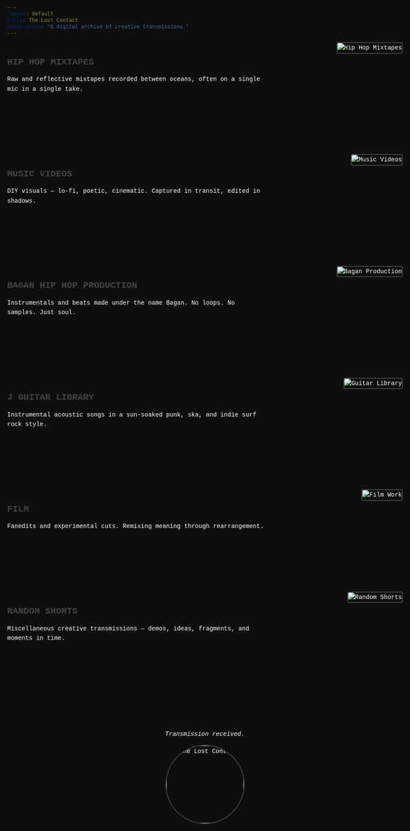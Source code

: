 ```yaml
---
layout: default
title: The Lost Contact
description: "A digital archive of creative transmissions."
---
```


<style>
body {
  background-color: #0e0e0e;  /* dark spacey background */
  color: #ffffff;             /* white text for descriptions */
  font-family: 'Courier New', Courier, monospace;
  line-height: 1.6;
  padding: 20px;
  max-width: 960px;
  margin: 0 auto;
}
.section {
  display: flex;
  flex-direction: row;
  align-items: flex-start;
  justify-content: space-between;
  margin-bottom: 140px;
  gap: 40px;
}
.section img {
  max-width: 320px;
  height: auto;
  border: 2px solid #444;
  border-radius: 4px;
}
.section .text {
  flex: 1;
  max-width: 600px;
}
.section h2 {
  font-size: 1.5em;
  color: #444444; /* cold grey for category titles */
  margin-bottom: 12px;
  font-weight: 600;
}
.section h2 a {
  color: #444444;
  text-decoration: none;
}
.section h2 a:hover {
  text-decoration: underline;
}
.section p {
  margin: 0;
  color: #ffffff; /* bright white for descriptions */
}
footer {
  margin-top: 200px;
  text-align: center;
}
footer img {
  width: 180px;
  border-radius: 50%;
  border: 2px solid #444;
}
</style>

<div class="section">
  <div class="text">
    <h2><a href="URL1">HIP HOP MIXTAPES</a></h2>
    <p>Raw and reflective mixtapes recorded between oceans, often on a single mic in a single take.</p>
  </div>
  <img src="link-to-mixtape-image.jpg" alt="Hip Hop Mixtapes">
</div>

<div class="section">
  <div class="text">
    <h2><a href="URL2">MUSIC VIDEOS</a></h2>
    <p>DIY visuals — lo-fi, poetic, cinematic. Captured in transit, edited in shadows.</p>
  </div>
  <img src="link-to-music-video-image.jpg" alt="Music Videos">
</div>

<div class="section">
  <div class="text">
    <h2><a href="URL3">BAGAN HIP HOP PRODUCTION</a></h2>
    <p>Instrumentals and beats made under the name Bagan. No loops. No samples. Just soul.</p>
  </div>
  <img src="link-to-bagan-image.jpg" alt="Bagan Production">
</div>

<div class="section">
  <div class="text">
    <h2><a href="URL4">J GUITAR LIBRARY</a></h2>
    <p>Instrumental acoustic songs in a sun-soaked punk, ska, and indie surf rock style.</p>
  </div>
  <img src="link-to-guitar-image.jpg" alt="Guitar Library">
</div>

<div class="section">
  <div class="text">
    <h2><a href="URL5">FILM</a></h2>
    <p>Fanedits and experimental cuts. Remixing meaning through rearrangement.</p>
  </div>
  <img src="link-to-film-image.jpg" alt="Film Work">
</div>

<div class="section">
  <div class="text">
    <h2><a href="URL6">RANDOM SHORTS</a></h2>
    <p>Miscellaneous creative transmissions — demos, ideas, fragments, and moments in time.</p>
  </div>
  <img src="link-to-random-shorts-image.jpg" alt="Random Shorts">
</div>

<footer>
  <p><em>Transmission received.</em></p>
  <img src="link-to-your-photo.jpg" alt="The Lost Contact">
</footer>
